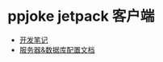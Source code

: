 # ppjoke jetpack 客户端

- [开发笔记](https://git.imooc.com/coding-402/ppjoke_jetpack/src/master/jetpack%e5%ae%a2%e6%88%b7%e7%ab%af%e5%bc%80%e5%8f%91%e7%ac%94%e8%ae%b0.md)
- [服务器&数据库配置文档](https://git.imooc.com/coding-402/ppjoke_jetpack/src/master/%e6%9c%8d%e5%8a%a1%e5%99%a8%e7%8e%af%e5%a2%83%e6%90%ad%e5%bb%ba.md)

